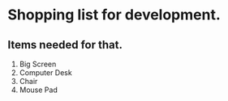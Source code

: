 # Shopping list for development.
## Items needed for that.

1. Big Screen
2. Computer Desk
3. Chair
4. Mouse Pad
